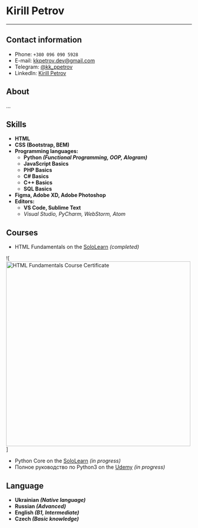 # Kirill Petrov
---
## Contact information
- Phone: ```+380 096 090 5928```
- E-mail: kkpetrov.dev@gmail.com
- Telegram: [@kk_ppetrov](t.me/kk_ppetrov)
- LinkedIn: [Kirill Petrov](https://www.linkedin.com/in/kirill-petrov-5a72b622b/)

## About
...

## Skills
- __HTML__
- __CSS (Bootstrap, BEM)__
- __Programming languages:__
  - __Python *(Functional Programming, OOP, AIogram)*__
  - __JavaScript Basics__
  - __PHP Basics__
  - __C# Basics__
  - __C++ Basics__ 
  - __SQL Basics__
- __Figma, Adobe XD, Adobe Photoshop__
- __Editors:__
  - __VS Code, Sublime Text__
  - *Visual Studio, PyCharm, WebStorm, Atom*

## Courses
- HTML Fundamentals on the [SoloLearn](sololearn.com) *(completed)*
<!-- <img src="https://www.sololearn.com/Certificate/1014-15051973/jpg/" width="470px" height="330px" alt="HTML Fundamentals Course Certificate"> -->
![<img alt="HTML Fundamentals Course Certificate" src="https://www.sololearn.com/Certificate/1014-15051973/jpg/" width="500px"/>]
- Python Core on the [SoloLearn](sololearn.com) *(in progress)*
- Полное руководство по Python3 on the [Udemy](udemy.com) *(in progress)*

## Language
- __Ukrainian *(Native language)*__
- __Russian *(Advanced)*__
- __English *(B1, Intermediate)*__
- __Czech *(Basic knowledge)*__